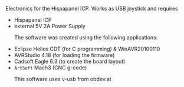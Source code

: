 Electronics for the Hispapanel ICP. Works as USB joystick and requires<br>
<ul><li>Hispapanel ICP<br>
</li><li>external 5V 2A Power Supply<br>
<p>
The software was created using the following applications:<br>
</li><li>Eclipse Helios CDT (for C programming) & WinAVR20100110<br>
</li><li>AVRStudio 4.18 (for loading the firmware)<br>
</li><li>Cadsoft Eagle 6.3 (to create the board layout)<br>
</li><li><code>ArtSoft</code> Mach3 (CNC g-code)<br>
</p>
<p>
This software uses v-usb from obdev.at<br>
</p>